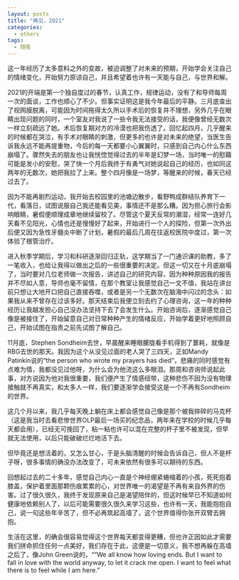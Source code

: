 ```yaml
---
layout: posts
title: "再见，2021"
categories:
  - others
tags:
  - 随笔
---
```


这一年经历了太多意料之外的变故，被迫调整了对未来的预期，开始学会关注自己的情绪变化，开始努力原谅自己，并且希望着也许有一天能与自己，与世界和解。

2021的开端是第一个独自度过的春节，认真工作，规律运动，没有了和导师每周一次的面谈，工作也顺心了不少。但事实证明这是我今年最后的平静。三月底查出了视网膜脱离，可能因为时间拖得太久所以手术后的恢复并不理想，另外几乎在眼睛出现问题的同时，一个室友对我说了一些令我无法接受的话，我便像曾经无数次一样立刻疏远了她。术后恢复期对方的冷漠也把我伤透了。回忆起四月，几乎醒来的时候都在哭泣，有手术对眼睛的刺激，但更多的也许是对未来的绝望，当医生告诉我永远不能再提重物，今后的每一天都要小心翼翼时，只感到自己内心什么东西崩塌了。骤然失去的朋友也让我恍惚觉得过去的半年是幻梦一场，当时唯一的慰藉可能是发小的安慰，哭了快一个月后我终于有勇气对她说起自己的经历，也如同这两年的无数次，她把我拉了上来。整个四月像是一场梦，等醒来的时候，春天已经过去了。

因为不能再剧烈运动，我开始去校园里的池塘边散步，看野鸭成群结队养育下一代，看落日，试图说服自己我还能看见美，事情还不是那么糟。因为担心旅行会影响眼睛，暑假便顺理成章地继续留校了。尽管这个夏天反常的潮湿，经常一连好几天看不见阳光，心情也还是慢慢好了起来，开始进行一个人的探险，但第一次外出后便又因为急性牙髓炎中断了计划，暑假的最后几周在往返校医院中度过，第一次体验了根管治疗。

进入秋季学期后，学习和科研逐渐回归正轨，这学期当了一门通识课的助教，多了一笔收入，也给让我得以做出之后的一些很重要的决定。但这一切又在十月底崩塌了，当时要对几位老师做一次报告，讲述自己的研究内容，因为种种原因我的报告并不尽如人意，导师也毫不留情，在那个教室让我感觉自己一文不值，我站在讲台前只想让大地开口把自己直接吞噬，或者是另一个无数次在脑海中闪过的念头：如果我从来不曾存在过该多好。那天结束后我便立刻去约了心理咨询，这一年的种种经历让我越发担心自己没办法坚持下去了会发生什么。开始咨询后，逐渐感觉自己像是被接住了，开始留意自己对日常种种产生的情绪反应，开始学着更好地照顾自己，开始试图在指责之前先试图了解自己。

11月底，Stephen Sondheim去世，早晨醒来睡眼朦胧看手机得到了噩耗，就像是RBG去世的那天。我因为这个从没见过面的老人哭了三四天，正如Mandy Patinkin说的“the person who wrote my prayers has died”，悲痛的同时感觉有点难为情，我都没见过他呀，为什么会为他流这么多眼泪。那周和咨询师说起此事，对方说因为他对我很重要，我们便产生了情感纽带，这种悲伤不因为没有物理接触就不再真实，和太多人一样，我们要逐渐学会接受这是一个不再有Sondheim的世界。

这几个月以来，我几乎每天晚上躺在床上都会感觉自己像是那个被我摔碎的马克杯（这是我当时去看悲惨世界OLP最后一场买的纪念品，两年来在学校的时候几乎每天都会用），已经无可挽回了，粘一粘也许可以混在完整的杯子里不被发现，但早就无法使用，以后只能破破烂烂地活下去。

但毕竟还是想活着的，又怎么甘心，于是头脑清醒的时候会告诉自己，但人不是杯子呀，很多事情的确没办法改变了，可未来依然有很多可以期待的东西。

回想起过去的二十多年，感觉自己内心一直是个神经绷紧蜷缩着的小孩，死死抱着膝盖，保护着里面那颗伤痕累累的心，对世界唯一的渴望是不再有来自外界的伤害。过了很久很久，我终于发现原来自己是渴望陪伴的，但这时候早已不知道如何健康地依赖别人了，以后可能需要很久很久来学习这些，也许有一天，我能抱抱自己，说一句这些年辛苦了，但不必再筑起高墙了，这个世界值得你张开双臂去拥抱。

生活在这里，的确会很容易觉得这个世界每天都变得更糟，但也许正因如此才需要我们拼命抓住任何一点美好，我们存在于此，这便是一切意义，我不想再躲在高墙之后了，像John Green说的，““We all know how loving ends. But I want to fall in love with the world anyway, to let it crack me open. I want to feel what there is to feel while I am here.”
